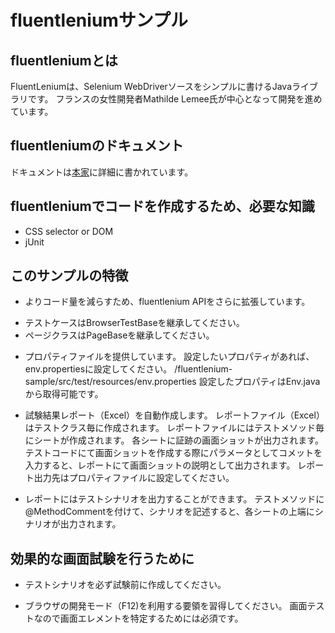 # fluentleniumサンプル
## fluentleniumとは
FluentLeniumは、Selenium WebDriverソースをシンプルに書けるJavaライブラリです。
フランスの女性開発者Mathilde Lemee氏が中心となって開発を進めています。

## fluentleniumのドキュメント
ドキュメントは[本家](https://github.com/FluentLenium/FluentLenium)に詳細に書かれています。

## fluentleniumでコードを作成するため、必要な知識
* CSS selector or DOM
* jUnit

## このサンプルの特徴
* よりコード量を減らすため、fluentlenium APIをさらに拡張しています。
 - テストケースはBrowserTestBaseを継承してください。
 - ページクラスはPageBaseを継承してください。

* プロパティファイルを提供しています。
設定したいプロパティがあれば、env.propertiesに設定してください。
/fluentlenium-sample/src/test/resources/env.properties
設定したプロパティはEnv.javaから取得可能です。

* 試験結果レポート（Excel）を自動作成します。
レポートファイル（Excel）はテストクラス毎に作成されます。
レポートファイルにはテストメソッド毎にシートが作成されます。
各シートに証跡の画面ショットが出力されます。
テストコードにて画面ショットを作成する際にパラメータとしてコメットを入力すると、レポートにて画面ショットの説明として出力されます。
レポート出力先はプロパティファイルに設定してください。

* レポートにはテストシナリオを出力することができます。
テストメソッドに@MethodCommentを付けて、シナリオを記述すると、各シートの上端にシナリオが出力されます。

## 効果的な画面試験を行うために
* テストシナリオを必ず試験前に作成してください。

* ブラウザの開発モード（F12)を利用する要領を習得してください。
画面テストなので画面エレメントを特定するためには必須です。
